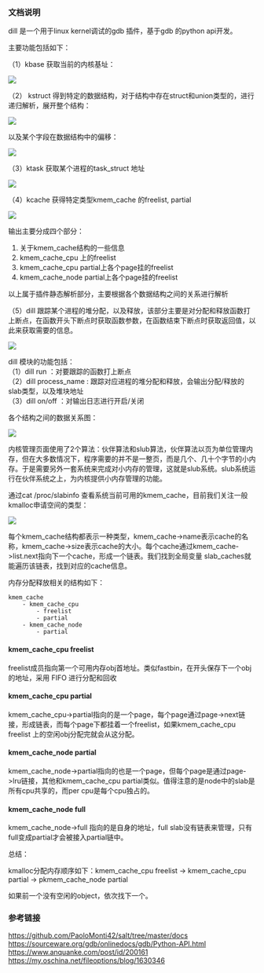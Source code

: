 ### 文档说明

dill 是一个用于linux kernel调试的gdb 插件，基于gdb 的python api开发。

主要功能包括如下：

（1）kbase 获取当前的内核基址：  

![](./image/2.jpg)

（2） kstruct 得到特定的数据结构，对于结构中存在struct和union类型的，进行递归解析，展开整个结构：

![](./image/3.jpg)

以及某个字段在数据结构中的偏移：

![](./image/4.jpg)

（3）ktask 获取某个进程的task_struct 地址 

![](./image/5.jpg)

（4）kcache 获得特定类型kmem_cache 的freelist, partial  

![](./image/8.jpg)

输出主要分成四个部分：

1. 关于kmem_cache结构的一些信息  
2. kmem_cache_cpu 上的freelist  
3. kmem_cache_cpu partial上各个page挂的freelist  
4. kmem_cache_node partial上各个page挂的freelist

以上属于插件静态解析部分，主要根据各个数据结构之间的关系进行解析  

（5）dill 跟踪某个进程的堆分配，以及释放，该部分主要是对分配和释放函数打上断点，在函数开头下断点时获取函数参数，在函数结束下断点时获取返回值，以此来获取需要的信息。

![](./image/7.jpg)

dill 模块的功能包括：  
（1）dill run ：对要跟踪的函数打上断点  
（2）dill process_name : 跟踪对应进程的堆分配和释放，会输出分配/释放的slab类型，以及堆块地址  
（3）dill on/off ：对输出日志进行开启/关闭  

各个结构之间的数据关系图：

![](./image/1.png)

内核管理页面使用了2个算法：伙伴算法和slub算法，伙伴算法以页为单位管理内存，但在大多数情况下，程序需要的并不是一整页，而是几个、几十个字节的小内存。于是需要另外一套系统来完成对小内存的管理，这就是slub系统。slub系统运行在伙伴系统之上，为内核提供小内存管理的功能。

通过cat /proc/slabinfo 查看系统当前可用的kmem_cache，目前我们关注一般kmalloc申请空间的类型：

![](./image/9.png)

每个kmem_cache结构都表示一种类型，kmem_cache->name表示cache的名称，kmem_cache->size表示cache的大小。每个cache通过kmem_cache->list.next指向下一个cache，形成一个链表。我们找到全局变量 slab_caches就能遍历该链表，找到对应的cache信息。

内存分配释放相关的结构如下：

```
kmem_cache
    - kmem_cache_cpu 
        - freelist
        - partial
    - kmem_cache_node
        - partial
```

#### kmem_cache_cpu freelist

freelist成员指向第一个可用内存obj首地址。类似fastbin，在开头保存下一个obj的地址，采用 FIFO 进行分配和回收

#### kmem_cache_cpu partial

kmem_cache_cpu->partial指向的是一个page，每个page通过page->next链接，形成链表，而每个page下都挂着一个freelist，如果kmem_cache_cpu freelist 上的空闲obj分配完就会从这分配。

#### kmem_cache_node partial

kmem_cache_node->partial指向的也是一个page，但每个page是通过page->lru链接，其他和kmem_cache_cpu partial类似。值得注意的是node中的slab是所有cpu共享的，而per cpu是每个cpu独占的。

#### kmem_cache_node full

kmem_cache_node->full 指向的是自身的地址，full slab没有链表来管理，只有full变成partial才会被接入partial链中。

总结：

kmalloc分配内存顺序如下：kmem_cache_cpu freelist -> kmem_cache_cpu partial -> pkmem_cache_node partial

如果前一个没有空闲的object，依次找下一个。

### 参考链接

https://github.com/PaoloMonti42/salt/tree/master/docs  
https://sourceware.org/gdb/onlinedocs/gdb/Python-API.html  
https://www.anquanke.com/post/id/200161  
https://my.oschina.net/fileoptions/blog/1630346  

